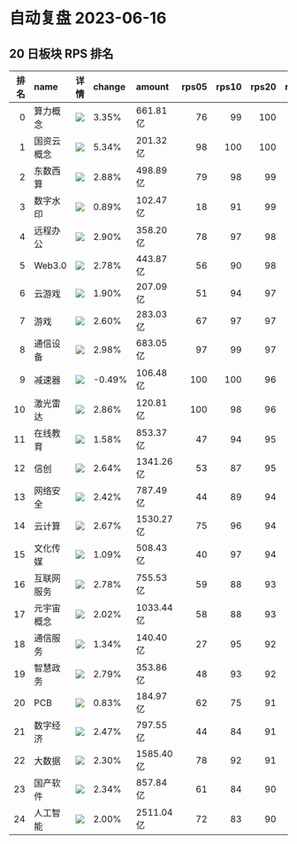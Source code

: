 # 自动复盘 2023-06-16
## 20 日板块 RPS 排名
|   排名 | name       | 详情                                                                                                | change   | amount    |   rps05 |   rps10 |   rps20 |   rps50 |   rps120 |   rps250 | volume       |
|-------:|:-----------|:----------------------------------------------------------------------------------------------------|:---------|:----------|--------:|--------:|--------:|--------:|---------:|---------:|:-------------|
|      0 | 算力概念   | ![](https://sykent-blog-image.oss-cn-beijing.aliyuncs.com/quant/image/2023/6/1686925139357-tmp.jpg) | 3.35%    | 661.81亿  |      76 |      99 |     100 |      99 |        0 |        0 | 2142.93万手  |
|      1 | 国资云概念 | ![](https://sykent-blog-image.oss-cn-beijing.aliyuncs.com/quant/image/2023/6/1686925140345-tmp.jpg) | 5.34%    | 201.32亿  |      98 |     100 |     100 |      93 |       98 |      100 | 834.08万手   |
|      2 | 东数西算   | ![](https://sykent-blog-image.oss-cn-beijing.aliyuncs.com/quant/image/2023/6/1686925141015-tmp.jpg) | 2.88%    | 498.89亿  |      79 |      98 |      99 |      95 |       99 |       99 | 2554.57万手  |
|      3 | 数字水印   | ![](https://sykent-blog-image.oss-cn-beijing.aliyuncs.com/quant/image/2023/6/1686925141516-tmp.jpg) | 0.89%    | 102.47亿  |      18 |      91 |      99 |      88 |        0 |        0 | 588.96万手   |
|      4 | 远程办公   | ![](https://sykent-blog-image.oss-cn-beijing.aliyuncs.com/quant/image/2023/6/1686925142102-tmp.jpg) | 2.90%    | 358.20亿  |      78 |      97 |      98 |      77 |       98 |       98 | 1786.56万手  |
|      5 | Web3.0     | ![](https://sykent-blog-image.oss-cn-beijing.aliyuncs.com/quant/image/2023/6/1686925142683-tmp.jpg) | 2.78%    | 443.87亿  |      56 |      90 |      98 |      94 |      100 |        0 | 2620.14万手  |
|      6 | 云游戏     | ![](https://sykent-blog-image.oss-cn-beijing.aliyuncs.com/quant/image/2023/6/1686925143305-tmp.jpg) | 1.90%    | 207.09亿  |      51 |      94 |      97 |      98 |       99 |       99 | 1816.08万手  |
|      7 | 游戏       | ![](https://sykent-blog-image.oss-cn-beijing.aliyuncs.com/quant/image/2023/6/1686925143969-tmp.jpg) | 2.60%    | 283.03亿  |      67 |      97 |      97 |     100 |      100 |      100 | 2298.64万手  |
|      8 | 通信设备   | ![](https://sykent-blog-image.oss-cn-beijing.aliyuncs.com/quant/image/2023/6/1686925144634-tmp.jpg) | 2.98%    | 683.05亿  |      97 |      99 |      97 |      97 |       93 |       94 | 2797.84万手  |
|      9 | 减速器     | ![](https://sykent-blog-image.oss-cn-beijing.aliyuncs.com/quant/image/2023/6/1686925145248-tmp.jpg) | -0.49%   | 106.48亿  |     100 |     100 |      96 |      97 |       83 |        0 | 820.32万手   |
|     10 | 激光雷达   | ![](https://sykent-blog-image.oss-cn-beijing.aliyuncs.com/quant/image/2023/6/1686925145860-tmp.jpg) | 2.86%    | 120.81亿  |     100 |      98 |      96 |      94 |       79 |       88 | 491.07万手   |
|     11 | 在线教育   | ![](https://sykent-blog-image.oss-cn-beijing.aliyuncs.com/quant/image/2023/6/1686925146515-tmp.jpg) | 1.58%    | 853.37亿  |      47 |      94 |      95 |      97 |       97 |       97 | 5390.21万手  |
|     12 | 信创       | ![](https://sykent-blog-image.oss-cn-beijing.aliyuncs.com/quant/image/2023/6/1686925147053-tmp.jpg) | 2.64%    | 1341.26亿 |      53 |      87 |      95 |      73 |       96 |        0 | 6249.20万手  |
|     13 | 网络安全   | ![](https://sykent-blog-image.oss-cn-beijing.aliyuncs.com/quant/image/2023/6/1686925147734-tmp.jpg) | 2.42%    | 787.49亿  |      44 |      89 |      94 |      52 |       92 |       93 | 4673.28万手  |
|     14 | 云计算     | ![](https://sykent-blog-image.oss-cn-beijing.aliyuncs.com/quant/image/2023/6/1686925148365-tmp.jpg) | 2.67%    | 1530.27亿 |      75 |      96 |      94 |      81 |       95 |       96 | 7983.03万手  |
|     15 | 文化传媒   | ![](https://sykent-blog-image.oss-cn-beijing.aliyuncs.com/quant/image/2023/6/1686925149041-tmp.jpg) | 1.09%    | 508.43亿  |      40 |      97 |      94 |      99 |       96 |       97 | 3976.33万手  |
|     16 | 互联网服务 | ![](https://sykent-blog-image.oss-cn-beijing.aliyuncs.com/quant/image/2023/6/1686925149697-tmp.jpg) | 2.78%    | 755.53亿  |      59 |      88 |      93 |      68 |       94 |       95 | 3984.29万手  |
|     17 | 元宇宙概念 | ![](https://sykent-blog-image.oss-cn-beijing.aliyuncs.com/quant/image/2023/6/1686925150320-tmp.jpg) | 2.02%    | 1033.44亿 |      58 |      88 |      93 |      91 |       97 |       96 | 6319.87万手  |
|     18 | 通信服务   | ![](https://sykent-blog-image.oss-cn-beijing.aliyuncs.com/quant/image/2023/6/1686925151009-tmp.jpg) | 1.34%    | 140.40亿  |      27 |      95 |      92 |      91 |       90 |       89 | 1182.97万手  |
|     19 | 智慧政务   | ![](https://sykent-blog-image.oss-cn-beijing.aliyuncs.com/quant/image/2023/6/1686925151616-tmp.jpg) | 2.79%    | 353.86亿  |      48 |      93 |      92 |      72 |       91 |       95 | 1949.40万手  |
|     20 | PCB        | ![](https://sykent-blog-image.oss-cn-beijing.aliyuncs.com/quant/image/2023/6/1686925152256-tmp.jpg) | 0.83%    | 184.97亿  |      62 |      75 |      91 |      84 |       75 |       81 | 1077.61万手  |
|     21 | 数字经济   | ![](https://sykent-blog-image.oss-cn-beijing.aliyuncs.com/quant/image/2023/6/1686925152873-tmp.jpg) | 2.47%    | 797.55亿  |      44 |      84 |      91 |      79 |       94 |       94 | 4566.93万手  |
|     22 | 大数据     | ![](https://sykent-blog-image.oss-cn-beijing.aliyuncs.com/quant/image/2023/6/1686925153551-tmp.jpg) | 2.30%    | 1585.40亿 |      78 |      92 |      91 |      67 |       89 |       91 | 10711.97万手 |
|     23 | 国产软件   | ![](https://sykent-blog-image.oss-cn-beijing.aliyuncs.com/quant/image/2023/6/1686925154219-tmp.jpg) | 2.34%    | 857.84亿  |      61 |      84 |      90 |      64 |       91 |       93 | 4137.24万手  |
|     24 | 人工智能   | ![](https://sykent-blog-image.oss-cn-beijing.aliyuncs.com/quant/image/2023/6/1686925154942-tmp.jpg) | 2.00%    | 2511.04亿 |      72 |      83 |      90 |      85 |       95 |       92 | 13900.74万手 |